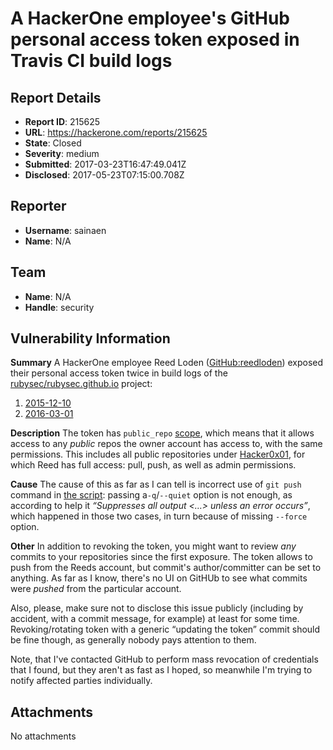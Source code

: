 # A HackerOne employee's GitHub personal access token exposed in Travis CI build logs

## Report Details
- **Report ID**: 215625
- **URL**: https://hackerone.com/reports/215625
- **State**: Closed
- **Severity**: medium
- **Submitted**: 2017-03-23T16:47:49.041Z
- **Disclosed**: 2017-05-23T07:15:00.708Z

## Reporter
- **Username**: sainaen
- **Name**: N/A

## Team
- **Name**: N/A
- **Handle**: security

## Vulnerability Information
**Summary**
A HackerOne employee Reed Loden ([GitHub:reedloden](https://github.com/reedloden)) exposed their personal access token twice in build logs of the [rubysec/rubysec.github.io](https://github.com/rubysec/rubysec.github.io) project:
1. [2015-12-10](https://travis-ci.org/rubysec/rubysec.github.io/jobs/95954424#L258)
2. [2016-03-01](https://travis-ci.org/rubysec/rubysec.github.io/jobs/112766749#L319)

**Description**
The token has `public_repo` [scope](https://developer.github.com/v3/oauth/#scopes), which means that it allows access to any *public* repos the owner account has access to, with the same permissions. This includes all public repositories under [Hacker0x01](https://github.com/Hacker0x01), for which Reed has full access: pull, push, as well as admin permissions.

**Cause**
The cause of this as far as I can tell is incorrect  use of `git push` command in [the script](https://github.com/rubysec/ruby-advisory-db/blob/master/scripts/post-advisories.sh#L18):  passing a`-q`/`--quiet` option is not enough, as according to help it *“Suppresses all output <…> unless an error occurs”*, which happened in those two cases, in turn because of missing `--force` option.

**Other**
In addition to revoking the token, you might want to review *any* commits to your repositories since the first exposure. The token allows to push from the Reeds account, but commit's author/committer can be set to anything. As far as I know, there's no UI on GitHUb to see what commits were *pushed* from the particular account.

Also, please, make sure not to disclose this issue publicly (including by accident, with a commit message, for example) at least for some time. Revoking/rotating token with a generic “updating the token” commit should be fine though, as generally nobody pays attention to them.

Note, that I've contacted GitHub to perform mass revocation of credentials that I found, but they aren't as fast as I hoped, so meanwhile I'm trying to notify affected parties individually.

## Attachments
No attachments
